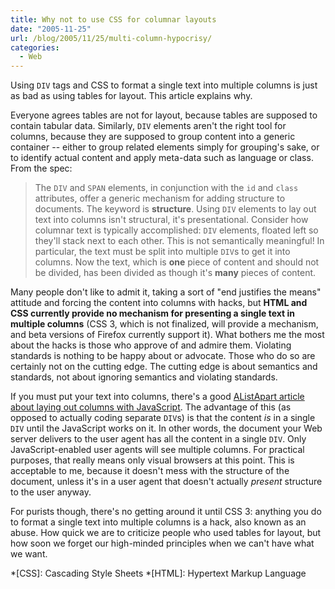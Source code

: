 ```yaml
---
title: Why not to use CSS for columnar layouts
date: "2005-11-25"
url: /blog/2005/11/25/multi-column-hypocrisy/
categories:
  - Web
---
```

Using `DIV` tags and CSS to format a single text into multiple columns is just as bad as using tables for layout. This article explains why.

Everyone agrees tables are not for layout, because tables are supposed to contain tabular data. Similarly, `DIV` elements aren't the right tool for columns, because they are supposed to group content into a generic container -- either to group related elements simply for grouping's sake, or to identify actual content and apply meta-data such as language or class. From the spec:

> The `DIV` and `SPAN` elements, in conjunction with the `id` and `class` attributes, offer a generic mechanism for adding structure to documents.
The keyword is **structure**. Using `DIV` elements to lay out text into columns isn't structural, it's presentational. Consider how columnar text is typically accomplished: `DIV` elements, floated left so they'll stack next to each other. This is not semantically meaningful! In particular, the text must be split into multiple `DIV`s to get it into columns. Now the text, which is **one** piece of content and should not be divided, has been divided as though it's **many** pieces of content.

Many people don't like to admit it, taking a sort of "end justifies the means" attitude and forcing the content into columns with hacks, but **HTML and CSS currently provide no mechanism for presenting a single text in multiple columns** (CSS 3, which is not finalized, will provide a mechanism, and beta versions of Firefox currently support it). What bothers me the most about the hacks is those who approve of and admire them. Violating standards is nothing to be happy about or advocate. Those who do so are certainly not on the cutting edge. The cutting edge is about semantics and standards, not about ignoring semantics and violating standards.

If you must put your text into columns, there's a good [AListApart article about laying out columns with JavaScript][1]. The advantage of this (as opposed to actually coding separate `DIV`s) is that the content *is* in a single `DIV` until the JavaScript works on it. In other words, the document your Web server delivers to the user agent has all the content in a single `DIV`. Only JavaScript-enabled user agents will see multiple columns. For practical purposes, that really means only visual browsers at this point. This is acceptable to me, because it doesn't mess with the structure of the document, unless it's in a user agent that doesn't actually *present* structure to the user anyway.

For purists though, there's no getting around it until CSS 3: anything you do to format a single text into multiple columns is a hack, also known as an abuse. How quick we are to criticize people who used tables for layout, but how soon we forget our high-minded principles when we can't have what we want.

 *[CSS]: Cascading Style Sheets
 *[HTML]: Hypertext Markup Language

 [1]: http://www.alistapart.com/articles/css3multicolumn
